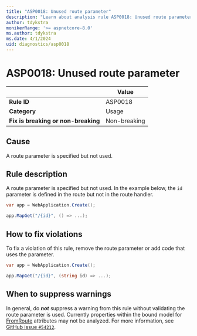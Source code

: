 ```yaml
---
title: "ASP0018: Unused route parameter"
description: "Learn about analysis rule ASP0018: Unused route parameter"
author: tdykstra
monikerRange: '>= aspnetcore-8.0'
ms.author: tdykstra
ms.date: 4/1/2024
uid: diagnostics/asp0018
---
```

# ASP0018: Unused route parameter

| | Value |
|-|-|
| **Rule ID** |ASP0018|
| **Category** |Usage|
| **Fix is breaking or non-breaking** |Non-breaking|

## Cause

A route parameter is specified but not used.

## Rule description

A route parameter is specified but not used. In the example below, the `id` parameter is defined in the route but not in the route handler.

```csharp
var app = WebApplication.Create();

app.MapGet("/{id}", () => ...);
```

## How to fix violations

To fix a violation of this rule, remove the route parameter or add code that uses the parameter.
```csharp
var app = WebApplication.Create();

app.MapGet("/{id}", (string id) => ...);
```

## When to suppress warnings

In general, do ***not*** suppress a warning from this rule without validating the route parameter is used. Currently properties within the bound model for [FromRoute](xref:Microsoft.AspNetCore.Mvc.FromRouteAttribute) attributes may not be analyzed. For more information, see [GitHub issue `#54212`](https://github.com/dotnet/aspnetcore/issues/54212).
